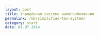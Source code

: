 ```yaml
---
layout: post
title: Упрощённая система налогообложения
permalink: /kb/simplified-tax-system/
category: start
date: 01.07.2014
---
```

